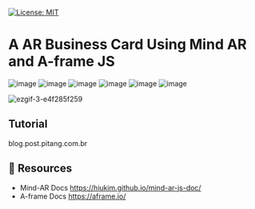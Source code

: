 [![License: MIT](https://img.shields.io/badge/License-MIT-yellow.svg)](https://opensource.org/licenses/MIT)

# A AR Business Card Using Mind AR and A-frame JS 
![image](https://img.shields.io/badge/JavaScript-F7DF1E?style=for-the-badge&logo=javascript&logoColor=black)
![image](https://img.shields.io/badge/HTML5-E34F26?style=for-the-badge&logo=html5&logoColor=white)
![image](https://img.shields.io/badge/CSS3-1572B6?style=for-the-badge&logo=css3&logoColor=white)
![image](https://img.shields.io/badge/Blogger-FF5722?style=for-the-badge&logo=blogger&logoColor=white)
![image](https://img.shields.io/badge/YouTube-FF0000?style=for-the-badge&logo=youtube&logoColor=white)
![image](https://img.shields.io/badge/Vercel-000000?style=for-the-badge&logo=vercel&logoColor=white)

![ezgif-3-e4f285f259](https://user-images.githubusercontent.com/12816073/189192802-22fdf507-1892-413a-b47f-a88072609302.gif)

##  Tutorial
blog.post.pitang.com.br

## 🔗 Resources

- Mind-AR Docs https://hiukim.github.io/mind-ar-js-doc/
- A-frame Docs https://aframe.io/

